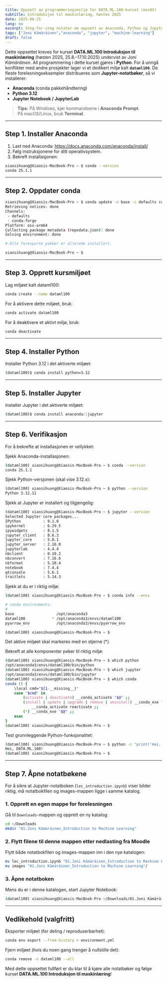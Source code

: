 ```yaml
---
title: Oppsett av programmeringsmiljø for DATA.ML.100-kurset (macOS)
subtitle: Introduksjon til maskinlæring, høsten 2025
date: 2025-08-25
lang: no
excerpt: Steg-for-steg notater om oppsett av Anaconda, Python og Jupyter for DATA.ML.100 (Joni Kämäräinen).
tags: ["Joni Kämäräinen","anaconda", "jupyter", "machine-learning"]
draft: false
---
```


Dette oppsettet kreves for kurset **DATA.ML.100 Introduksjon til maskinlæring** (høsten 2025, 25.8.–17.10.2025) undervist av *Joni Kämäräinen*. All programmering i dette kurset gjøres i **Python**. For å unngå konflikter med andre prosjekter lager vi et dedikert miljø kalt **`dataml100`**. De fleste forelesningseksempler distribueres som **Jupyter-notatbøker**, så vi installerer:

- **Anaconda** (conda pakkehåndtering)  
- **Python 3.12**  
- **Jupyter Notebook / JupyterLab**

> **Tips:** På Windows, kjør kommandoene i **Anaconda Prompt**.  
> På macOS/Linux, bruk **Terminal**.

---


## Step 1. Installer Anaconda

1. Last ned Anaconda: <https://docs.anaconda.com/anaconda/install/>
2. Følg instruksjonene for ditt operativsystem.
3. Bekreft installasjonen:

```bash
xiaosihuang@Xiaosis-MacBook-Pro ~ $ conda --version
conda 25.1.1
```

---

## Step 2. Oppdater conda

```bash
xiaosihuang@Xiaosis-MacBook-Pro ~ $ conda update -n base -c defaults conda
Retrieving notices: done
Channels:
 - defaults
 - conda-forge
Platform: osx-arm64
Collecting package metadata (repodata.json): done
Solving environment: done

# Alle forespurte pakker er allerede installert.

xiaosihuang@Xiaosis-MacBook-Pro ~ $ 
```

---

## Step 3. Opprett kursmiljøet

Lag miljøet kalt dataml100:

```bash
conda create --name dataml100
```

For å aktivere dette miljøet, bruk:

```bash
conda activate dataml100
```

For å deaktivere et aktivt miljø, bruk:
```bash
conda deactivate
```
---

## Step 4. Installer Python

Installer Python 3.12 i det aktiverte miljøet:
```bash
(dataml100)$ conda install python=3.12
```

---

## Step 5. Installer Jupyter

Installer Jupyter i det aktiverte miljøet:

```bash
(dataml100)$ conda install anaconda::jupyter
```
---


## Step 6. Verifikasjon

For å bekrefte at installasjonen er vellykket:

Sjekk Anaconda-installasjonen:
```bash
(dataml100) xiaosihuang@Xiaosis-MacBook-Pro ~ $ conda --version
conda 25.1.1

```

Sjekk Python-versjonen (skal vise 3.12.x):
```bash
(dataml100) xiaosihuang@Xiaosis-MacBook-Pro ~ $ python --version
Python 3.12.11
```

Sjekk at Jupyter er installert og tilgjengelig:
```bash
(dataml100) xiaosihuang@Xiaosis-MacBook-Pro ~ $ jupyter --version
Selected Jupyter core packages...
IPython          : 9.1.0
ipykernel        : 6.29.5
ipywidgets       : 8.1.5
jupyter_client   : 8.6.3
jupyter_core     : 5.8.1
jupyter_server   : 2.16.0
jupyterlab       : 4.4.4
nbclient         : 0.10.2
nbconvert        : 7.16.6
nbformat         : 5.10.4
notebook         : 7.4.4
qtconsole        : 5.6.1
traitlets        : 5.14.3
```

Sjekk at du er i riktig miljø:
```bash
(dataml100) xiaosihuang@Xiaosis-MacBook-Pro ~ $ conda info --envs

# conda environments:
#
base                   /opt/anaconda3
dataml100            * /opt/anaconda3/envs/dataml100 
pyarrow_env            /opt/anaconda3/envs/pyarrow_env

(dataml100) xiaosihuang@Xiaosis-MacBook-Pro ~ $ 
```
Det aktive miljøet skal markeres med en stjerne (*).


Bekreft at alle komponenter peker til riktig miljø:
```bash
(dataml100) xiaosihuang@Xiaosis-MacBook-Pro ~ $ which python
/opt/anaconda3/envs/dataml100/bin/python
(dataml100) xiaosihuang@Xiaosis-MacBook-Pro ~ $ which jupyter
/opt/anaconda3/envs/dataml100/bin/jupyter
(dataml100) xiaosihuang@Xiaosis-MacBook-Pro ~ $ which conda
conda () {
	\local cmd="${1-__missing__}"
	case "$cmd" in
		(activate | deactivate) __conda_activate "$@" ;;
		(install | update | upgrade | remove | uninstall) __conda_exe "$@" || \return
			__conda_activate reactivate ;;
		(*) __conda_exe "$@" ;;
	esac
}
(dataml100) xiaosihuang@Xiaosis-MacBook-Pro ~ $ 
```

Test grunnleggende Python-funksjonalitet:
```bash
(dataml100) xiaosihuang@Xiaosis-MacBook-Pro ~ $ python -c "print('Hei, DATA.ML.100!')"
Hei, DATA.ML.100!
(dataml100) xiaosihuang@Xiaosis-MacBook-Pro ~ $ 
```


---

## Step 7. Åpne notatbøkene

For å sikre at Jupyter-notatboken (`lec_introduction.ipynb`) viser bilder riktig, må notatbokfilen og images-mappen ligge i samme katalog.

### 1. Opprett en egen mappe for forelesningen
Gå til `Downloads`-mappen og opprett en ny katalog:

```bash
cd ~/Downloads
mkdir "01.Joni Kämäräinen_Introduction to Machine Learning"
```

### 2. Flytt filene til denne mappen etter nedlasting fra Moodle
Flytt både notatbokfilen og images-mappen inn i den nye katalogen:
```bash
mv lec_introduction.ipynb "01.Joni Kämäräinen_Introduction to Machine Learning"/
mv images "01.Joni Kämäräinen_Introduction to Machine Learning"/
```

### 3. Åpne notatboken
Mens du er i denne katalogen, start Jupyter Notebook:
```bash
(dataml100) xiaosihuang@Xiaosis-MacBook-Pro ~/Downloads/01.Joni Kämäräinen_Introduction to Machine Learning  $ jupyter notebook lec_introduction.ipynb
```

---

## Vedlikehold (valgfritt)

Eksporter miljøet (for deling / reproduserbarhet):

```bash
conda env export --from-history > environment.yml
```

Fjern miljøet (hvis du noen gang trenger å nullstille det):

```bash
conda remove -n dataml100 --all
```

Med dette oppsettet fullført er du klar til å kjøre alle notatbøker og følge kurset **DATA.ML.100 Introduksjon til maskinlæring**!
